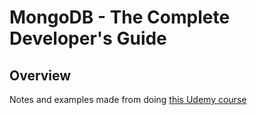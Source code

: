 # MongoDB - The Complete Developer's Guide

## Overview

Notes and examples made from doing [this Udemy course](https://www.udemy.com/course/nodejs-the-complete-guide/)
